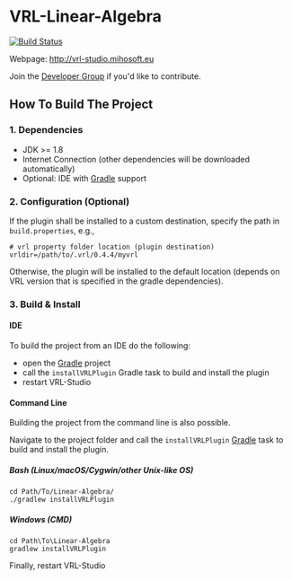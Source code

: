 # VRL-Linear-Algebra

[![Build Status](https://travis-ci.org/VRL-Studio/Linear-Algebra.svg?branch=master)](https://travis-ci.org/VRL-Studio/Linear-Algebra)

<!--This project demonstrates how to create a simple [VRL](http://vrl-studio.mihosoft.eu) plugin.-->

Webpage: http://vrl-studio.mihosoft.eu

Join the [Developer Group](https://groups.google.com/forum/#!forum/vrl-developers) if you'd like to contribute.

## How To Build The Project

### 1. Dependencies

- JDK >= 1.8
- Internet Connection (other dependencies will be downloaded automatically)
- Optional: IDE with [Gradle](http://www.gradle.org/) support


### 2. Configuration (Optional)

If the plugin shall be installed to a custom destination, specify the path in `build.properties`, e.g.,
    
    # vrl property folder location (plugin destination)
    vrldir=/path/to/.vrl/0.4.4/myvrl
    
Otherwise, the plugin will be installed to the default location (depends on VRL version that is specified in the gradle dependencies).

### 3. Build & Install

#### IDE

To build the project from an IDE do the following:

- open the  [Gradle](http://www.gradle.org/) project
- call the `installVRLPlugin` Gradle task to build and install the plugin
- restart VRL-Studio

#### Command Line

Building the project from the command line is also possible.

Navigate to the project folder and call the `installVRLPlugin` [Gradle](http://www.gradle.org/)
task to build and install the plugin.

##### Bash (Linux/macOS/Cygwin/other Unix-like OS)

    cd Path/To/Linear-Algebra/
    ./gradlew installVRLPlugin
    
##### Windows (CMD)

    cd Path\To\Linear-Algebra
    gradlew installVRLPlugin

Finally, restart VRL-Studio

